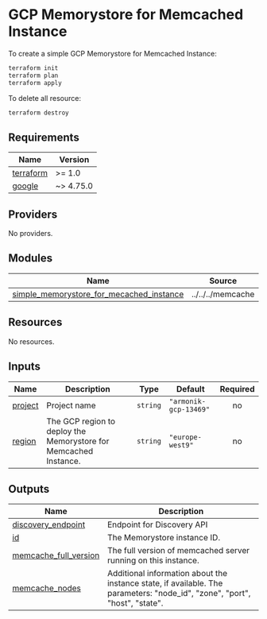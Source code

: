 # GCP Memorystore for Memcached Instance

To create a simple GCP Memorystore for Memcached Instance:

```bash
terraform init
terraform plan
terraform apply
```

To delete all resource:

```bash
terraform destroy
```

<!-- BEGIN_TF_DOCS -->
## Requirements

| Name | Version |
|------|---------|
| <a name="requirement_terraform"></a> [terraform](#requirement\_terraform) | >= 1.0 |
| <a name="requirement_google"></a> [google](#requirement\_google) | ~> 4.75.0 |

## Providers

No providers.

## Modules

| Name | Source | Version |
|------|--------|---------|
| <a name="module_simple_memorystore_for_mecached_instance"></a> [simple\_memorystore\_for\_mecached\_instance](#module\_simple\_memorystore\_for\_mecached\_instance) | ../../../memcache | n/a |

## Resources

No resources.

## Inputs

| Name | Description | Type | Default | Required |
|------|-------------|------|---------|:--------:|
| <a name="input_project"></a> [project](#input\_project) | Project name | `string` | `"armonik-gcp-13469"` | no |
| <a name="input_region"></a> [region](#input\_region) | The GCP region to deploy the Memorystore for Memcached Instance. | `string` | `"europe-west9"` | no |

## Outputs

| Name | Description |
|------|-------------|
| <a name="output_discovery_endpoint"></a> [discovery\_endpoint](#output\_discovery\_endpoint) | Endpoint for Discovery API |
| <a name="output_id"></a> [id](#output\_id) | The Memorystore instance ID. |
| <a name="output_memcache_full_version"></a> [memcache\_full\_version](#output\_memcache\_full\_version) | The full version of memcached server running on this instance. |
| <a name="output_memcache_nodes"></a> [memcache\_nodes](#output\_memcache\_nodes) | Additional information about the instance state, if available. The parameters: "node\_id", "zone", "port", "host", "state". |
<!-- END_TF_DOCS -->
